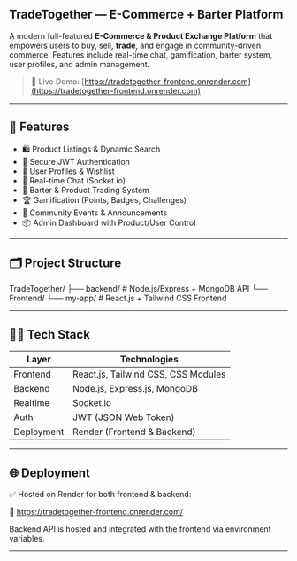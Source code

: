 ## TradeTogether — E-Commerce + Barter Platform

A modern full-featured **E-Commerce & Product Exchange Platform** that empowers users to buy, sell, **trade**, and engage in community-driven commerce. Features include real-time chat, gamification, barter system, user profiles, and admin management.

> 🚀 Live Demo: [https://tradetogether-frontend.onrender.com](https://tradetogether-frontend.onrender.com)

---

## 🚀 Features

- 🛍️ Product Listings & Dynamic Search  
- 🔐 Secure JWT Authentication  
- 👤 User Profiles & Wishlist  
- 💬 Real-time Chat (Socket.io)  
- 🔄 Barter & Product Trading System  
- 🏆 Gamification (Points, Badges, Challenges)  
- 📢 Community Events & Announcements  
- 📦 Admin Dashboard with Product/User Control  

---

## 🗂️ Project Structure

TradeTogether/
├── backend/ # Node.js/Express + MongoDB API
└── Frontend/
└── my-app/ # React.js + Tailwind CSS Frontend

---

## 🧑‍💻 Tech Stack

| Layer       | Technologies                                    |
|-------------|-------------------------------------------------|
| Frontend    | React.js, Tailwind CSS, CSS Modules             |
| Backend     | Node.js, Express.js, MongoDB                    |
| Realtime    | Socket.io                                       |
| Auth        | JWT (JSON Web Token)                            |
| Deployment  | Render (Frontend & Backend)                     |

---

## 🌐 Deployment
✅ Hosted on Render for both frontend & backend:

🔗 https://tradetogether-frontend.onrender.com/

Backend API is hosted and integrated with the frontend via environment variables.

---



